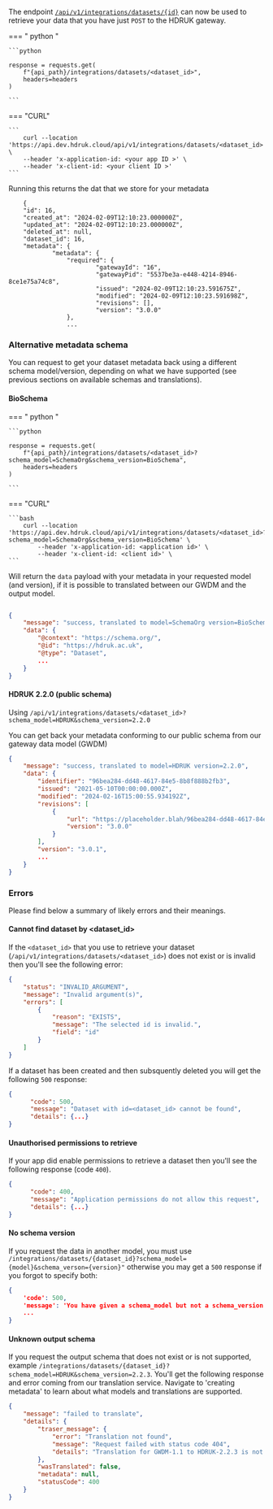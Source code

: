 The endpoint [`/api/v1/integrations/datasets/{id}`](https://api.dev.hdruk.cloud/api/documentation#/Dataset%20Integrations/create_datasets_from_app) can now be used to retrieve your data that you have just `POST` to the HDRUK gateway.

=== " python "

    ```python

    response = requests.get(
        f"{api_path}/integrations/datasets/<dataset_id>",
        headers=headers
    )

    ```

=== "CURL"

    ```
        curl --location 'https://api.dev.hdruk.cloud/api/v1/integrations/datasets/<dataset_id>' \
        --header 'x-application-id: <your app ID >' \
        --header 'x-client-id: <your client ID >'
    ```

Running this returns the dat that we store for your metadata

```
    {
    "id": 16,
    "created_at": "2024-02-09T12:10:23.000000Z",
    "updated_at": "2024-02-09T12:10:23.000000Z",
    "deleted_at": null,
    "dataset_id": 16,
    "metadata": {
            "metadata": {
                "required": {
                        "gatewayId": "16",
                        "gatewayPid": "5537be3a-e448-4214-8946-8ce1e75a74c8",
                        "issued": "2024-02-09T12:10:23.591675Z",
                        "modified": "2024-02-09T12:10:23.591698Z",
                        "revisions": [],
                        "version": "3.0.0"
                },
                ...
```

### Alternative metadata schema

You can request to get your dataset metadata back using a different schema model/version, depending on what we have supported (see previous sections on available schemas and translations).

#### BioSchema

=== " python "

    ```python

    response = requests.get(
        f"{api_path}/integrations/datasets/<dataset_id>?schema_model=SchemaOrg&schema_version=BioSchema",
        headers=headers
    )

    ```

=== "CURL"

    ```bash
        curl --location 'https://api.dev.hdruk.cloud/api/v1/integrations/datasets/<dataset_id>?schema_model=SchemaOrg&schema_version=BioSchema' \
            --header 'x-application-id: <application id>' \
            --header 'x-client-id: <client id>' \
    ```

Will return the `data` payload with your metadata in your requested model (and version), if it is possible to translated between our GWDM and the output model.

```json

{
    "message": "success, translated to model=SchemaOrg version=BioSchema",
    "data": {
        "@context": "https://schema.org/",
        "@id": "https://hdruk.ac.uk",
        "@type": "Dataset",
        ...
    }
}

```

#### HDRUK 2.2.0 (public schema)

Using `/api/v1/integrations/datasets/<dataset_id>?schema_model=HDRUK&schema_version=2.2.0`

You can get back your metadata conforming to our public schema from our gateway data model (GWDM)

```json
{
    "message": "success, translated to model=HDRUK version=2.2.0",
    "data": {
        "identifier": "96bea284-dd48-4617-84e5-8b8f888b2fb3",
        "issued": "2021-05-10T00:00:00.000Z",
        "modified": "2024-02-16T15:00:55.934192Z",
        "revisions": [
            {
                "url": "https://placeholder.blah/96bea284-dd48-4617-84e5-8b8f888b2fb3?version=3.0.0",
                "version": "3.0.0"
            }
        ],
        "version": "3.0.1",
        ...
    }
}
```

### Errors

Please find below a summary of likely errors and their meanings.

#### Cannot find dataset by <dataset_id>

If the `<dataset_id>` that you use to retrieve your dataset (`/api/v1/integrations/datasets/<dataset_id>`) does not exist or is invalid then you'll see the following error:

```json
{
    "status": "INVALID_ARGUMENT",
    "message": "Invalid argument(s)",
    "errors": [
        {
            "reason": "EXISTS",
            "message": "The selected id is invalid.",
            "field": "id"
        }
    ]
}
```

If a dataset has been created and then subsquently deleted you will get the following `500` response:

```json
{
      "code": 500,
      "message": "Dataset with id=<dataset_id> cannot be found",
      "details": {...}
}
```

#### Unauthorised permissions to retrieve

If your app did enable permissions to retrieve a dataset then you'll see the following response (code `400`).

```json
{
      "code": 400,
      "message": "Application permissions do not allow this request",
      "details": {...}
}
```

#### No schema version

If you request the data in another model, you must use `/integrations/datasets/{dataset_id}?schema_model={model}&schema_verson={version}"`
otherwise you may get a `500` response if you forgot to specify both:

```json
{
    'code': 500,
    'message': 'You have given a schema_model but not a schema_version',
    ...
}
```

#### Unknown output schema

If you request the output schema that does not exist or is not supported, example `/integrations/datasets/{dataset_id}?schema_model=HDRUK&schema_version=2.2.3`. You'll get the following response and error coming from our translation service. Navigate to 'creating metadata' to learn about what models and translations are supported.

```json
{
    "message": "failed to translate",
    "details": {
        "traser_message": {
            "error": "Translation not found",
            "message": "Request failed with status code 404",
            "details": "Translation for GWDM-1.1 to HDRUK-2.2.3 is not implemented"
        },
        "wasTranslated": false,
        "metadata": null,
        "statusCode": 400
    }
}
```
